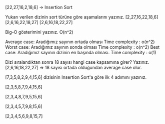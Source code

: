 [22,27,16,2,18,6] -> Insertion Sort

Yukarı verilen dizinin sort türüne göre aşamalarını yazınız.
[2,27,16,22,18,6]
[2,6,16,22,18,27]
[2,6,16,18,22,27]

Big-O gösterimini yazınız.
O(n^2)

Average case: Aradığımız sayının ortada olması Time complexity : o(n^2)
Worst case: Aradığımız sayının sonda olması Time complexity : o(n^2)
Best case: Aradığımız sayının dizinin en başında olması. Time complexity : o(1)

Dizi sıralandıktan sonra 18 sayısı hangi case kapsamına girer? Yazınız.
[2,6,16,18,22,27] => 18 sayısı ortada olduğundan average case olur.

[7,3,5,8,2,9,4,15,6] dizisinin Insertion Sort'a göre ilk 4 adımını yazınız.

[2,3,5,8,7,9,4,15,6]

[2,3,4,8,7,9,5,15,6]

[2,3,4,5,7,9,8,15,6]

[2,3,4,5,6,9,8,15,7]


